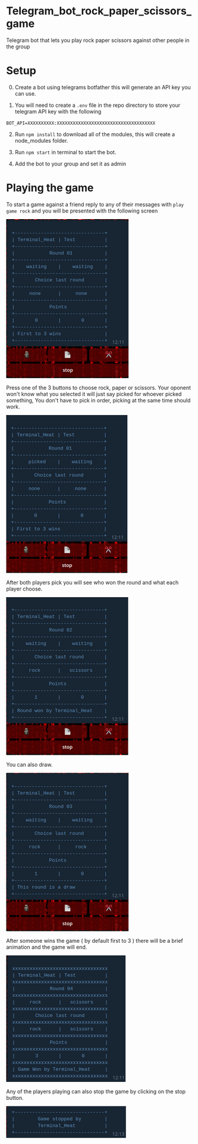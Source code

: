 # Telegram_bot_rock_paper_scissors_game
Telegram bot that lets you play rock paper scissors against other people in the group

# Setup
0. Create a bot using telegrams botfather this will generate an API key you can use.

1. You will need to create a `.env` file in the repo directory to store your telegram API key with the following
```
BOT_API=XXXXXXXXXX:XXXXXXXXXXXXXXXXXXXXXXXXXXXXXXXXXXXXX
```
2. Run `npm install` to download all of the modules, this will create a node_modules folder.

3. Run `npm start` in terminal to start the bot.

4. Add the bot to your group and set it as admin

# Playing the game
To start a game against a friend reply to any of their messages with `play game rock` and you will be presented with the following screen

![Image of how the initial message looks like](https://github.com/ArtiomSu/Telegram_bot_rock_paper_scissors_game/blob/master/scrot/1.png)

Press one of the 3 buttons to choose rock, paper or scissors. Your oponent won't know what you selected it will just say picked for whoever picked something, You don't have to pick in order, picking at the same time should work.

![Image of when one person picks](https://github.com/ArtiomSu/Telegram_bot_rock_paper_scissors_game/blob/master/scrot/2.png)

After both players pick you will see who won the round and what each player choose.

![Image of when someone wins the round](https://github.com/ArtiomSu/Telegram_bot_rock_paper_scissors_game/blob/master/scrot/3.png)

You can also draw.

![Image of when there is a draw](https://github.com/ArtiomSu/Telegram_bot_rock_paper_scissors_game/blob/master/scrot/4.png)

After someone wins the game ( by default first to 3 ) there will be a brief animation and the game will end.

![Image of when game is over](https://github.com/ArtiomSu/Telegram_bot_rock_paper_scissors_game/blob/master/scrot/5.png)

Any of the players playing can also stop the game by clicking on the stop button.

![Image of when one person picks](https://github.com/ArtiomSu/Telegram_bot_rock_paper_scissors_game/blob/master/scrot/6.png)

